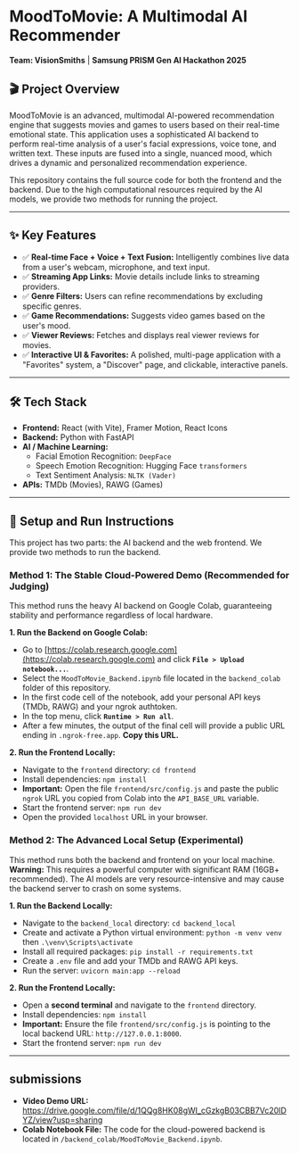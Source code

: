 # MoodToMovie: A Multimodal AI Recommender

**Team: VisionSmiths** | **Samsung PRISM Gen AI Hackathon 2025**

## 🎬 Project Overview

MoodToMovie is an advanced, multimodal AI-powered recommendation engine that suggests movies and games to users based on their real-time emotional state. This application uses a sophisticated AI backend to perform real-time analysis of a user's facial expressions, voice tone, and written text. These inputs are fused into a single, nuanced mood, which drives a dynamic and personalized recommendation experience.

This repository contains the full source code for both the frontend and the backend. Due to the high computational resources required by the AI models, we provide two methods for running the project.

---
## ✨ Key Features

* ✅ **Real-time Face + Voice + Text Fusion:** Intelligently combines live data from a user's webcam, microphone, and text input.
* ✅ **Streaming App Links:** Movie details include links to streaming providers.
* ✅ **Genre Filters:** Users can refine recommendations by excluding specific genres.
* ✅ **Game Recommendations:** Suggests video games based on the user's mood.
* ✅ **Viewer Reviews:** Fetches and displays real viewer reviews for movies.
* ✅ **Interactive UI & Favorites:** A polished, multi-page application with a "Favorites" system, a "Discover" page, and clickable, interactive panels.

---
## 🛠️ Tech Stack

* **Frontend:** React (with Vite), Framer Motion, React Icons
* **Backend:** Python with FastAPI
* **AI / Machine Learning:**
    * Facial Emotion Recognition: `DeepFace`
    * Speech Emotion Recognition: Hugging Face `transformers`
    * Text Sentiment Analysis: `NLTK (Vader)`
* **APIs:** TMDb (Movies), RAWG (Games)

---

## 🚀 Setup and Run Instructions

This project has two parts: the AI backend and the web frontend. We provide two methods to run the backend.

### Method 1: The Stable Cloud-Powered Demo (Recommended for Judging)

This method runs the heavy AI backend on Google Colab, guaranteeing stability and performance regardless of local hardware.

**1. Run the Backend on Google Colab:**
   - Go to [https://colab.research.google.com](https://colab.research.google.com) and click **`File > Upload notebook...`**.
   - Select the `MoodToMovie_Backend.ipynb` file located in the `backend_colab` folder of this repository.
   - In the first code cell of the notebook, add your personal API keys (TMDb, RAWG) and your ngrok authtoken.
   - In the top menu, click **`Runtime > Run all`**.
   - After a few minutes, the output of the final cell will provide a public URL ending in `.ngrok-free.app`. **Copy this URL.**

**2. Run the Frontend Locally:**
   - Navigate to the `frontend` directory: `cd frontend`
   - Install dependencies: `npm install`
   - **Important:** Open the file `frontend/src/config.js` and paste the public `ngrok` URL you copied from Colab into the `API_BASE_URL` variable.
   - Start the frontend server: `npm run dev`
   - Open the provided `localhost` URL in your browser.

### Method 2: The Advanced Local Setup (Experimental)

This method runs both the backend and frontend on your local machine.
**Warning:** This requires a powerful computer with significant RAM (16GB+ recommended). The AI models are very resource-intensive and may cause the backend server to crash on some systems.

**1. Run the Backend Locally:**
   - Navigate to the `backend_local` directory: `cd backend_local`
   - Create and activate a Python virtual environment: `python -m venv venv` then `.\venv\Scripts\activate`
   - Install all required packages: `pip install -r requirements.txt`
   - Create a `.env` file and add your TMDb and RAWG API keys.
   - Run the server: `uvicorn main:app --reload`

**2. Run the Frontend Locally:**
   - Open a **second terminal** and navigate to the `frontend` directory.
   - Install dependencies: `npm install`
   - **Important:** Ensure the file `frontend/src/config.js` is pointing to the local backend URL: `http://127.0.0.1:8000`.
   - Start the frontend server: `npm run dev`

---
##  submissions

* **Video Demo URL:** https://drive.google.com/file/d/1QQg8HK08gWI_cGzkgB03CBB7Vc20IDYZ/view?usp=sharing
* **Colab Notebook File:** The code for the cloud-powered backend is located in `/backend_colab/MoodToMovie_Backend.ipynb`.
